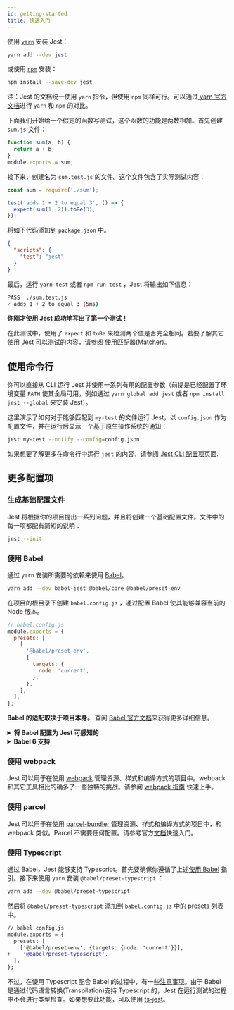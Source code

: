 ```yaml
---
id: getting-started
title: 快速入门
---
```


使用 [`yarn`](https://yarnpkg.com/en/package/jest) 安装 Jest：

```bash
yarn add --dev jest
```

或使用 [`npm`](https://www.npmjs.com/) 安装：

```bash
npm install --save-dev jest
```

注：Jest 的文档统一使用 `yarn` 指令，但使用 `npm` 同样可行。可以通过[ yarn 官方文档](https://yarnpkg.com/en/docs/migrating-from-npm#toc-cli-commands-comparison)进行 `yarn` 和 `npm` 的对比。

下面我们开始给一个假定的函数写测试，这个函数的功能是两数相加。首先创建 `sum.js` 文件：

```javascript
function sum(a, b) {
  return a + b;
}
module.exports = sum;
```

接下来，创建名为 `sum.test.js` 的文件。这个文件包含了实际测试内容：

```javascript
const sum = require('./sum');

test('adds 1 + 2 to equal 3', () => {
  expect(sum(1, 2)).toBe(3);
});
```

将如下代码添加到 `package.json` 中。

```json
{
  "scripts": {
    "test": "jest"
  }
}
```

最后，运行 `yarn test` 或者 `npm run test` ，Jest 将输出如下信息：

```bash
PASS  ./sum.test.js
✓ adds 1 + 2 to equal 3 (5ms)
```

**你刚才使用 Jest 成功地写出了第一个测试！**

在此测试中，使用了 `expect` 和 `toBe` 来检测两个值是否完全相同。若要了解其它使用 Jest 可以测试的内容，请参阅 [使用匹配器(Matcher)](UsingMatchers.md)。

## 使用命令行

你可以直接从 CLI 运行 Jest 并使用一系列有用的配置参数（前提是已经配置了环境变量 `PATH` 使其全局可用，例如通过 `yarn global add jest` 或者 `npm install jest --global` 来安装 Jest）。

这里演示了如何对于能够匹配到 `my-test` 的文件运行 Jest，以 `config.json` 作为配置文件，并在运行后显示一个基于原生操作系统的通知：

```bash
jest my-test --notify --config=config.json
```

如果想要了解更多在命令行中运行 `jest` 的内容，请参阅 [Jest CLI 配置项](CLI.md)页面.

## 更多配置项

### 生成基础配置文件

Jest 将根据你的项目提出一系列问题，并且将创建一个基础配置文件。文件中的每一项都配有简短的说明：

```bash
jest --init
```

### 使用 Babel

通过 `yarn` 安装所需要的依赖来使用 [Babel](http://babeljs.io/)。

```bash
yarn add --dev babel-jest @babel/core @babel/preset-env
```

在项目的根目录下创建 `babel.config.js` ，通过配置 Babel 使其能够兼容当前的 Node 版本。

```javascript
// babel.config.js
module.exports = {
  presets: [
    [
      '@babel/preset-env',
      {
        targets: {
          node: 'current',
        },
      },
    ],
  ],
};
```

**Babel 的适配取决于项目本身。** 查阅 [Babel 官方文档](https://babeljs.io/docs/en/)来获得更多详细信息。

<details><summary markdown="span"><strong>将 Babel 配置为 Jest 可感知的</strong></summary>

如果没有被设置成其它值，Jest 会把 `process.env.NODE_ENV` 设置成 `'test'` 。你可以运用在配置项中，从而根据实际情况设定适用于 Jest 的编译。例如：

```javascript
// babel.config.js
module.exports = api => {
  const isTest = api.env('test');
  // 你可以使用 isTest 来决定需要使用到的预设和插件。

  return {
    // ...
  };
};
```

> 注：`babel-jest` 是在安装 Jest 时自动安装的，如果在你的项目中有 babel 的配置内容，那么它会自动进行文件的转换。如果想要避免这一行为，你可以显式地重新配置 `transform` 配置项：

```javascript
// jest.config.js
module.exports = {
  transform: {},
};
```

</details>

<details><summary markdown="span"><strong>Babel 6 支持</strong></summary>

Jest 24 不再支持 Babel 6。我们强烈推荐升级至目前正在积极维护的 Babel 7。但是如果你无法升级到 Babel 7，可以继续使用 Jest 23，或者升级到 Jest 24 并且使 `babel-jest` 固定在 23 的版本，如下面的例子所示：

```
"dependencies": {
  "babel-core": "^6.26.3",
  "babel-jest": "^23.6.0",
  "babel-preset-env": "^1.7.0",
  "jest": "^24.0.0"
}
```

虽然对于每一个 Jest 包来说，我们普遍推荐使用相同版本的 Babel，但是上述方式目前可以让你在使用最新的 Jest 的版本的同时使用 Babel 6。

</details>

### 使用 webpack

Jest 可以用于在使用 [webpack](https://webpack.js.org/) 管理资源、样式和编译方式的项目中。webpack 和其它工具相比的确多了一些独特的挑战。请参阅 [webpack 指南](Webpack.md) 快速上手。

### 使用 parcel

Jest 可以用于在使用 [parcel-bundler](https://parceljs.org/) 管理资源、样式和编译方式的项目中，和 webpack 类似。Parcel 不需要任何配置。请参考官方[文档](https://parceljs.org/getting_started.html)快速入门。

### 使用 Typescript

通过 Babel，Jest 能够支持 Typescript。首先要确保你遵循了上述[使用 Babel](#using-babel) 指引。接下来使用 `yarn` 安装 `@babel/preset-typescript` ：

```bash
yarn add --dev @babel/preset-typescript
```

然后将 `@babel/preset-typescript` 添加到 `babel.config.js` 中的 presets 列表中。

```diff
// babel.config.js
module.exports = {
  presets: [
    ['@babel/preset-env', {targets: {node: 'current'}}],
+    '@babel/preset-typescript',
  ],
};
```

不过，在使用 Typescript 配合 Babel 的过程中，有一些[注意事项](https://babeljs.io/docs/en/next/babel-plugin-transform-typescript.html#caveats)。由于 Babel 是通过代码语言转换(Transpilation)支持 Typescript 的，Jest 在运行测试的过程中不会进行类型检查。如果想要此功能，可以使用 [ts-jest](https://github.com/kulshekhar/ts-jest)。